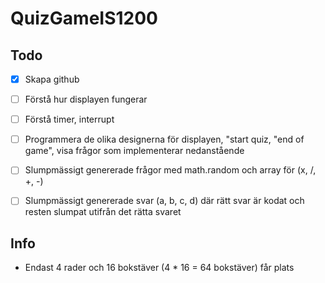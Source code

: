 # QuizGameIS1200


## Todo

- [x] Skapa github
- [ ] Förstå hur displayen fungerar
- [ ] Förstå timer, interrupt
- [ ] Programmera de olika designerna för displayen, "start quiz, "end of game", visa frågor som implementerar nedanstående
- [ ] Slumpmässigt genererade frågor med math.random och array för (x, /, +, -)
- [ ] Slumpmässigt genererade svar (a, b, c, d) där rätt svar är kodat och resten slumpat utifrån det rätta svaret


## Info

* Endast 4 rader och 16 bokstäver (4 * 16 = 64 bokstäver) får plats